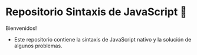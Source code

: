 # Repositorio Sintaxis de JavaScript 📙 

Bienvenidos!
- Este repositorio contiene la sintaxis de JavaScript nativo y la solución de algunos problemas.

